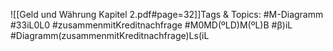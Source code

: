 
![[Geld und Währung Kapitel 2.pdf#page=32]]Tags & Topics:
   #M-Diagramm
   #33iL0L0
   #zusammenmitKreditnachfrage
   #M0MD(ºLD)M(ºL)B
   #β)iL
   #Diagramm(zusammenmitKreditnachfrage)Ls(iL
